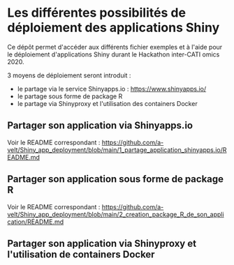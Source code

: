 # Les différentes possibilités de déploiement des applications Shiny

Ce dépôt permet d'accéder aux différents fichier exemples et à l'aide pour le déploiement d'applications Shiny durant le Hackathon inter-CATI omics 2020.

3 moyens de déploiement seront introduit : 

- le partage via le service Shinyapps.io : https://www.shinyapps.io/
- le partage sous forme de package R
- le partage via Shinyproxy et l'utilisation des containers Docker

## Partager son application via Shinyapps.io

Voir le README correspondant : https://github.com/a-velt/Shiny_app_deployment/blob/main/1_partage_application_shinyapps.io/README.md

## Partager son application sous forme de package R

Voir le README correspondant : https://github.com/a-velt/Shiny_app_deployment/blob/main/2_creation_package_R_de_son_application/README.md

## Partager son application via Shinyproxy et l'utilisation de containers Docker

















